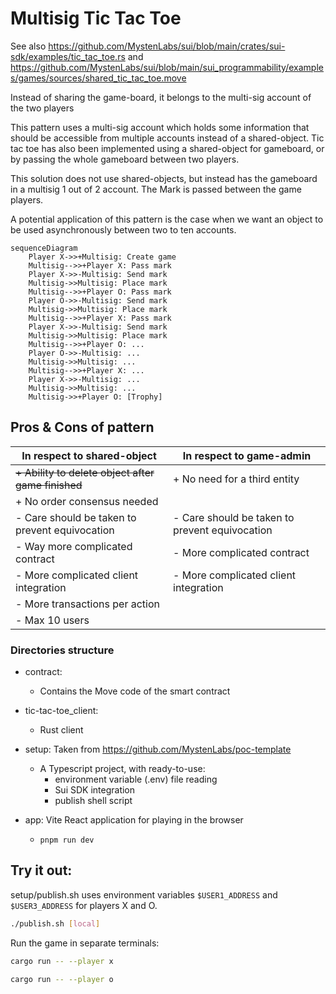 # Multisig Tic Tac Toe

See also https://github.com/MystenLabs/sui/blob/main/crates/sui-sdk/examples/tic_tac_toe.rs and
https://github.com/MystenLabs/sui/blob/main/sui_programmability/examples/games/sources/shared_tic_tac_toe.move

Instead of sharing the game-board, it belongs to the multi-sig account of the two players

This pattern uses a multi-sig account which holds some information that should be accessible from multiple accounts instead of a shared-object.
Tic tac toe has also been implemented using a shared-object for gameboard, or by passing the whole gameboard between two players.

This solution does not use shared-objects, but instead has the gameboard in a multisig 1 out of 2 account.
The Mark is passed between the game players.

A potential application of this pattern is the case when we want an object to be used asynchronously between two to ten accounts.

```mermaid
sequenceDiagram
    Player X->>+Multisig: Create game
    Multisig-->>+Player X: Pass mark
    Player X->>-Multisig: Send mark
    Multisig->>Multisig: Place mark
    Multisig-->>+Player O: Pass mark
    Player O->>-Multisig: Send mark
    Multisig->>Multisig: Place mark
    Multisig-->>+Player X: Pass mark
    Player X->>-Multisig: Send mark
    Multisig->>Multisig: Place mark
    Multisig-->>+Player O: ...
    Player O->>-Multisig: ...
    Multisig->>Multisig: ...
    Multisig-->>+Player X: ...
    Player X->>-Multisig: ...
    Multisig->>Multisig: ...
    Multisig->>+Player O: [Trophy]
```

## Pros & Cons of pattern

| In respect to shared-object | In respect to game-admin |
| --- | --- |
| ~~+ Ability to delete object after game finished~~ | + No need for a third entity |
| + No order consensus needed | |
| - Care should be taken to prevent equivocation | - Care should be taken to prevent equivocation |
| - Way more complicated contract | - More complicated contract |
| - More complicated client integration | - More complicated client integration |
| - More transactions per action |  |
| - Max 10 users |  |

### Directories structure

- contract:
    - Contains the Move code of the smart contract

- tic-tac-toe_client:
    - Rust client 

- setup: Taken from https://github.com/MystenLabs/poc-template
    - A Typescript project, with ready-to-use:
        - environment variable (.env) file reading
        - Sui SDK integration
        - publish shell script

- app: Vite React application for playing in the browser
    - `pnpm run dev`

## Try it out:

setup/publish.sh uses environment variables `$USER1_ADDRESS` and `$USER3_ADDRESS` for players X and O.
```bash
./publish.sh [local]
```

Run the game in separate terminals:
```bash
cargo run -- --player x
```
```bash
cargo run -- --player o
```

